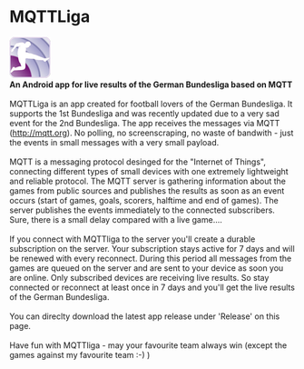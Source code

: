 # MQTTLiga
![Logo](/app/src/main/res/drawable-hdpi/ic_launcher.png?raw=true "MQTTLiga")
<br>
<b>An Android app for live results of the German Bundesliga based on MQTT</b>
<br><br>
MQTTLiga is an app created for football lovers of the German Bundesliga. It supports the 1st Bundesliga and was recently
updated due to a very sad event for the 2nd Bundesliga.
The app receives the messages via MQTT (http://mqtt.org). No polling, no screenscraping, no waste of bandwith - just
the events in small messages with a very small payload.
<br><br>
MQTT is a messaging protocol desinged for the "Internet of Things", connecting different types of small devices
with one extremely lightweight and reliable protocol.
The MQTT server is gathering information about the games from public sources and publishes the results as soon as
an event occurs (start of games, goals, scorers, halftime and end of games). The server publishes the events immediately to the connected subscribers. Sure, there is a small delay compared with a live game....
<br><br>
If you connect with MQTTliga to the server you'll create a durable subscription on the server. Your subscription
stays active for 7 days and will be renewed with every reconnect. During this period all messages from the games
are queued on the server and are sent to your device as soon you are online.
Only subscribed devices are receiving live results. So stay connected or reconnect at least once in 7 days and you'll
get the live results of the German Bundesliga.
<br><br>
You can direclty download the latest app release under 'Release' on this page.
<br><br>
Have fun with MQTTliga - may your favourite team always win (except the games against my favourite team :-) )
